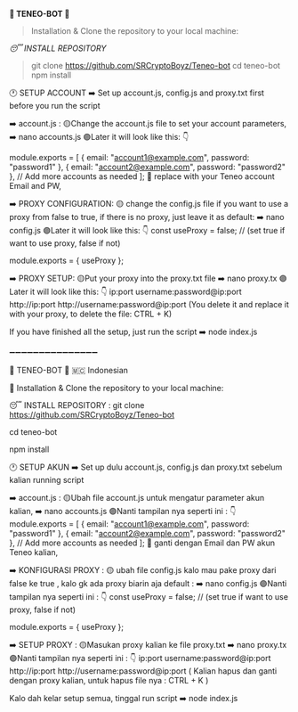 **🤑 TENEO-BOT 🤑**
>Installation & Clone the repository to your local machine:

*😴 INSTALL REPOSITORY*

>git clone https://github.com/SRCryptoBoyz/Teneo-bot
cd teneo-bot
npm install

🕐 SETUP ACCOUNT
➡️ Set up account.js, config.js and proxy.txt first before you run the script

➡️ account.js : 
🟡Change the account.js file to set your account parameters, 
➡️ nano accounts.js
🟣Later it will look like this: 👇

module.exports = [
  {
    email: "account1@example.com",
    password: "password1"
  },
  {
    email: "account2@example.com",
    password: "password2"
  },
  // Add more accounts as needed
];
📝 replace with your Teneo account Email and PW,

➡️ PROXY CONFIGURATION: 
🟡 change the config.js file if you want to use a proxy from false to true, if there is no proxy, just leave it as default: 
➡️ nano config.js
🟣Later it will look like this: 👇
const useProxy = false; // (set true if want to use proxy, false if not)

module.exports = {
  useProxy
};

➡️ PROXY SETUP:
🟡Put your proxy into the proxy.txt file 
➡️ nano proxy.tx 
🟣Later it will look like this: 👇
ip:port
username:password@ip:port 
http://ip:port http://username:password@ip:port
(You delete it and replace it with your proxy, to delete the file: CTRL + K)

If you have finished all the setup, just run the script
➡️ node index.js

➖➖➖➖➖➖➖➖➖➖➖➖➖➖➖
 
🤑 TENEO-BOT 🤑
🇲🇨 Indonesian


💯 Installation & Clone the repository to your local machine:

😴 INSTALL REPOSITORY :
git clone https://github.com/SRCryptoBoyz/Teneo-bot

 
cd teneo-bot

npm install

🕐 SETUP AKUN
➡️ Set up dulu account.js, config.js dan proxy.txt sebelum kalian running script

➡️ account.js : 
🟡Ubah file account.js untuk mengatur parameter akun kalian, 
➡️ nano accounts.js
🟣Nanti tampilan nya seperti ini : 👇
module.exports = [
  {
    email: "account1@example.com",
    password: "password1"
  },
  {
    email: "account2@example.com",
    password: "password2"
  },
  // Add more accounts as needed
];
📝 ganti dengan Email dan PW akun Teneo kalian,

➡️ KONFIGURASI PROXY : 
🟡 ubah file config.js kalo mau pake proxy dari false ke true , kalo gk ada proxy biarin aja default : 
➡️ nano config.js
🟣Nanti tampilan nya seperti ini : 👇
const useProxy = false; // (set true if want to use proxy, false if not)

module.exports = {
  useProxy
};

➡️ SETUP PROXY :
🟡Masukan proxy kalian ke file proxy.txt 
➡️ nano proxy.tx 
🟣Nanti tampilan nya seperti ini : 👇
ip:port
username:password@ip:port 
http://ip:port http://username:password@ip:port
( Kalian hapus dan ganti dengan proxy kalian, untuk hapus file nya : CTRL + K )

Kalo dah kelar setup semua, tinggal run script
➡️ node index.js
